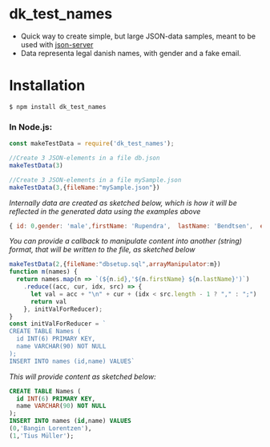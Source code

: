 # dk_test_names

- Quick way to create simple, but large JSON-data samples, meant to be used with [json-server](https://www.npmjs.com/package/json-server)
- Data representa legal danish names, with gender and a fake email.

# Installation

`$ npm install dk_test_names`

### In Node.js:

```javascript
const makeTestData = require('dk_test_names');
```

```javascript
//Create 3 JSON-elements in a file db.json
makeTestData(3)
```

```javascript
//Create 3 JSON-elements in a file mySample.json
makeTestData(3,{fileName:"mySample.json"})
```
*Internally data are created as sketched below, which is how it will be reflected in the generated  data using the examples above*
```javascript
{ id: 0,gender: 'male',firstName: 'Rupendra',  lastName: 'Bendtsen',  email: 'rupendra21@somewhere.dk' }
```
*You can provide a callback to manipulate content into another (string) format, that will be written to the file, as sketched below*

```javascript
makeTestData(2,{fileName:"dbsetup.sql",arrayManipulator:m})
function m(names) {
  return names.map(n => `(${n.id},'${n.firstName} ${n.lastName}')`)
    .reduce((acc, cur, idx, src) => {
      let val = acc + "\n" + cur + (idx < src.length - 1 ? "," : ";")
      return val
    }, initValForReducer);
}
const initValForReducer = `
CREATE TABLE Names (
  id INT(6) PRIMARY KEY,
  name VARCHAR(90) NOT NULL
);
INSERT INTO names (id,name) VALUES`
```
*This will provide content as sketched below:*
```sql
CREATE TABLE Names (
  id INT(6) PRIMARY KEY,
  name VARCHAR(90) NOT NULL
);
INSERT INTO names (id,name) VALUES
(0,'Bangin Lorentzen'),
(1,'Tius Müller');
```